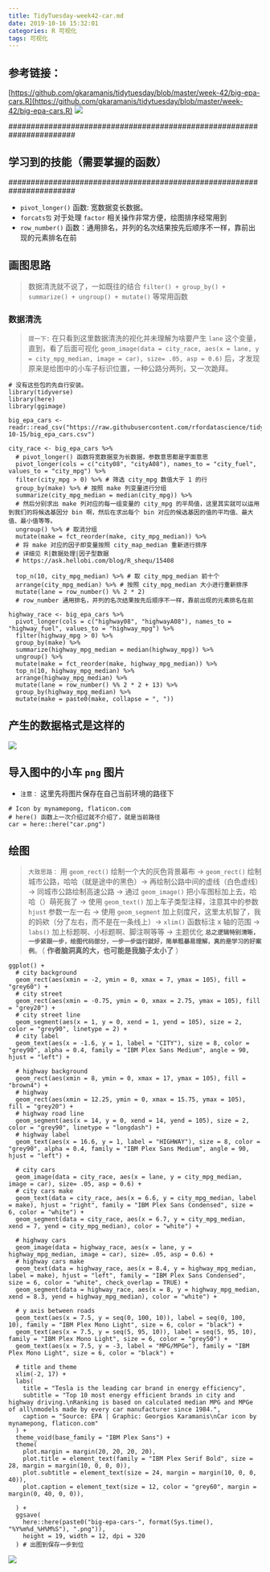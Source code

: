 ```yaml
---
title: TidyTuesday-week42-car.md
date: 2019-10-16 15:32:01
categories: R 可视化
tags: 可视化
---
```


## 参考链接：
[https://github.com/gkaramanis/tidytuesday/blob/master/week-42/big-epa-cars.R](https://github.com/gkaramanis/tidytuesday/blob/master/week-42/big-epa-cars.R)
![](https://upload-images.jianshu.io/upload_images/6223615-bfa112e165dd61d4.png?imageMogr2/auto-orient/strip%7CimageView2/2/w/1240)


#######################################################################
## 学习到的技能（需要掌握的函数）
#######################################################################
- `pivot_longer()` 函数: 宽数据变长数据。
- `forcats包` 对于处理 `factor` 相关操作非常方便，绘图排序经常用到
- `row_number()` 函数：通用排名，并列的名次结果按先后顺序不一样，靠前出现的元素排名在前


## 画图思路
> 数据清洗就不说了，一如既往的结合 `filter() + group_by() + summarize() + ungroup() + mutate()` 等常用函数

### 数据清洗
> `提一下:` 在只看到这里数据清洗的视化并未理解为啥要产生 `lane` 这个变量，直到，看了后面可视化 `geom_image(data = city_race, aes(x = lane, y = city_mpg_median, image = car), size= .05, asp = 0.6)` 后，才发现原来是给图中的小车子标识位置，一种公路分两列，又一次跪拜。
```{r}
# 没有这些包的先自行安装。
library(tidyverse)
library(here)
library(ggimage)

big_epa_cars <- readr::read_csv("https://raw.githubusercontent.com/rfordatascience/tidytuesday/master/data/2019/2019-10-15/big_epa_cars.csv")

city_race <- big_epa_cars %>%
  # pivot_longer() 函数将宽数据变为长数据，参数意思都是字面意思
  pivot_longer(cols = c("city08", "cityA08"), names_to = "city_fuel", values_to = "city_mpg") %>%
  filter(city_mpg > 0) %>% # 筛选 city_mpg 数值大于 1 的行
  group_by(make) %>% # 按照 make 列变量进行分组
  summarize(city_mpg_median = median(city_mpg)) %>% 
  # 然后分别求出 make 列对应的每一组变量的 city_mpg 的平局值，这里其实就可以运用到我们的将候选基因分 bin 啊，然后在求出每个 bin 对应的候选基因的值的平均值、最大值、最小值等等。
  ungroup() %>% # 取消分组
  mutate(make = fct_reorder(make, city_mpg_median)) %>%
  # 将 make 对应的因子即变量按照 city_map_median 重新进行排序
  # 详细见 R|数据处理|因子型数据
  # https://ask.hellobi.com/blog/R_shequ/15408

  top_n(10, city_mpg_median) %>% # 取 city_mpg_median 前十个
  arrange(city_mpg_median) %>% # 按照 city_mpg_median 大小进行重新排序
  mutate(lane = row_number() %% 2 * 2) 
  # row_number 通用排名，并列的名次结果按先后顺序不一样，靠前出现的元素排名在前

highway_race <- big_epa_cars %>%
  pivot_longer(cols = c("highway08", "highwayA08"), names_to = "highway_fuel", values_to = "highway_mpg") %>%
  filter(highway_mpg > 0) %>%
  group_by(make) %>%
  summarize(highway_mpg_median = median(highway_mpg)) %>%
  ungroup() %>%
  mutate(make = fct_reorder(make, highway_mpg_median)) %>%
  top_n(10, highway_mpg_median) %>%
  arrange(highway_mpg_median) %>%
  mutate(lane = row_number() %% 2 * 2 + 13) %>%
  group_by(highway_mpg_median) %>% 
  mutate(make = paste0(make, collapse = ", ")) 
```
## 产生的数据格式是这样的
![](https://upload-images.jianshu.io/upload_images/6223615-ad24b8ec02b5a247.png?imageMogr2/auto-orient/strip%7CimageView2/2/w/1240)


## 导入图中的小车 `png` 图片
- `注意：` 这里先将图片保存在自己当前环境的路径下
```{r}
# Icon by mynamepong, flaticon.com
# here() 函数上一次介绍过就不介绍了，就是当前路径
car = here::here("car.png")
```
## 绘图
> `大致思路：` 用 `geom_rect()` 绘制一个大的灰色背景幕布 → `geom_rect()` 绘制城市公路，哈哈（就是途中的黑色）→ 再绘制公路中间的虚线（白色虚线）→ 同城市公路绘制高速公路 → 通过 `geom_image()` 把小车图标加上去，哈哈（）萌死我了 → 使用 `geom_text()` 加上车子类型注释，注意其中的参数 `hjust` 参数一左一右 → 使用 `geom_segment` 加上刻度尺，这里太机智了，我的妈欸（分了左右，而不是在一条线上）→ `xlim()` 函数标注 x 轴的范围 → `labs()` 加上标题啊、小标题啊、脚注啊等等 → 主题优化
> **`总之逻辑特别清晰，一步紧跟一步，绘图代码部分，一步一步运行就好，简单粗暴易理解，真的是学习的好案例`**。（ **作者脑洞真的大，也可能是我脑子太小了** ）
```{r}
ggplot() +
  # city background 
  geom_rect(aes(xmin = -2, ymin = 0, xmax = 7, ymax = 105), fill = "grey60") +
  # city street
  geom_rect(aes(xmin = -0.75, ymin = 0, xmax = 2.75, ymax = 105), fill = "grey20") +
  # city street line
  geom_segment(aes(x = 1, y = 0, xend = 1, yend = 105), size = 2, color = "grey90", linetype = 2) +
  # city label
  geom_text(aes(x = -1.6, y = 1, label = "CITY"), size = 8, color = "grey90", alpha = 0.4, family = "IBM Plex Sans Medium", angle = 90, hjust = "left") +
  
  # highway background
  geom_rect(aes(xmin = 8, ymin = 0, xmax = 17, ymax = 105), fill = "brown4") +
  # highway 
  geom_rect(aes(xmin = 12.25, ymin = 0, xmax = 15.75, ymax = 105), fill = "grey20") +
  # highway road line
  geom_segment(aes(x = 14, y = 0, xend = 14, yend = 105), size = 2, color = "grey90", linetype = "longdash") +
  # highway label
  geom_text(aes(x = 16.6, y = 1, label = "HIGHWAY"), size = 8, color = "grey90", alpha = 0.4, family = "IBM Plex Sans Medium", angle = 90, hjust = "left") +
  
  # city cars
  geom_image(data = city_race, aes(x = lane, y = city_mpg_median, image = car), size= .05, asp = 0.6) +
  # city cars make
  geom_text(data = city_race, aes(x = 6.6, y = city_mpg_median, label = make), hjust = "right", family = "IBM Plex Sans Condensed", size = 6, color = "white") +
  geom_segment(data = city_race, aes(x = 6.7, y = city_mpg_median, xend = 7, yend = city_mpg_median), color = "white") +
  
  # highway cars
  geom_image(data = highway_race, aes(x = lane, y = highway_mpg_median, image = car), size= .05, asp = 0.6) +
  # highway cars make
  geom_text(data = highway_race, aes(x = 8.4, y = highway_mpg_median, label = make), hjust = "left", family = "IBM Plex Sans Condensed", size = 6, color = "white", check_overlap = TRUE) +
  geom_segment(data = highway_race, aes(x = 8, y = highway_mpg_median, xend = 8.3, yend = highway_mpg_median), color = "white") +
  
  # y axis between roads
  geom_text(aes(x = 7.5, y = seq(0, 100, 10)), label = seq(0, 100, 10), family = "IBM Plex Mono Light", size = 6, color = "black") +
  geom_text(aes(x = 7.5, y = seq(5, 95, 10)), label = seq(5, 95, 10), family = "IBM Plex Mono Light", size = 6, color = "grey50") +
  geom_text(aes(x = 7.5, y = -3, label = "MPG/MPGe"), family = "IBM Plex Mono Light", size = 6, color = "black") +
  
  # title and theme
  xlim(-2, 17) +
  labs(
    title = "Tesla is the leading car brand in energy efficiency",
    subtitle = "Top 10 most energy efficient brands in city and highway driving.\nRanking is based on calculated median MPG and MPGe of all\nmodels made by every car manufacturer since 1984.",
    caption = "Source: EPA | Graphic: Georgios Karamanis\nCar icon by mynamepong, flaticon.com"
  ) +
  theme_void(base_family = "IBM Plex Sans") +
  theme(
    plot.margin = margin(20, 20, 20, 20),
    plot.title = element_text(family = "IBM Plex Serif Bold", size = 28, margin = margin(10, 0, 0, 0)),
    plot.subtitle = element_text(size = 24, margin = margin(10, 0, 0, 40)),
    plot.caption = element_text(size = 12, color = "grey60", margin = margin(0, 40, 0, 0)),
    
  ) +
  ggsave(
    here::here(paste0("big-epa-cars-", format(Sys.time(), "%Y%m%d_%H%M%S"), ".png")),
    height = 19, width = 12, dpi = 320
  ) # 出图到保存一步到位
```
![](https://upload-images.jianshu.io/upload_images/6223615-886d2cb6abaaa5cd.png?imageMogr2/auto-orient/strip%7CimageView2/2/w/1240)
